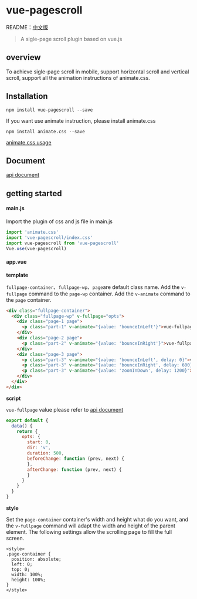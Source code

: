 # vue-pagescroll

README：[中文版](https://github.com/zgeaw/vue-pagescroll/blob/master/README_CN.md)
> A sigle-page scroll plugin based on vue.js

## overview
To achieve sigle-page scroll in mobile, support horizontal scroll and vertical scroll, support all the animation instructions of animate.css.


## Installation
```
npm install vue-pagescroll --save
```
If you want use animate instruction, please install animate.css
```
npm install animate.css --save
```
[animate.css usage](https://daneden.github.io/animate.css/)

## Document
[api document](https://github.com/zgeaw/vue-pagescroll/blob/master/doc/api.md)

## getting started

#### main.js
Import the plugin of css and js file in main.js

```js
import 'animate.css'
import 'vue-pagescroll/index.css'
import vue-pagescroll from 'vue-pagescroll'
Vue.use(vue-pagescroll)
```

#### app.vue

**template**

``fullpage-container``、``fullpage-wp``、``page``are default class name.
Add the ``v-fullpage`` command to the ``page-wp`` container.
Add the ``v-animate`` command to the ``page`` container.
```html
<div class="fullpage-container">
  <div class="fullpage-wp" v-fullpage="opts">
    <div class="page-1 page">
      <p class="part-1" v-animate="{value: 'bounceInLeft'}">vue-fullpage</p>
    </div>
    <div class="page-2 page">
      <p class="part-2" v-animate="{value: 'bounceInRight'}">vue-fullpage</p>
    </div>
    <div class="page-3 page">
      <p class="part-3" v-animate="{value: 'bounceInLeft', delay: 0}">vue-fullpage</p>
      <p class="part-3" v-animate="{value: 'bounceInRight', delay: 600}">vue-fullpage</p>
      <p class="part-3" v-animate="{value: 'zoomInDown', delay: 1200}">vue-fullpage</p>
    </div>
  </div>
</div>
```

**script**

``vue-fullpage`` value please refer to [api document](https://github.com/zgeaw/vue-pagescroll/blob/master/doc/api.md)
```js
export default {
  data() {
    return {
      opts: {
        start: 0,
        dir: 'v',
        duration: 500,
        beforeChange: function (prev, next) {
        },
        afterChange: function (prev, next) {
        }
      }
    }
  }
}
```

**style**

Set the ``page-container`` container's width and height what do you want, and the ``v-fullpage`` command will adapt the width and height of the parent element.
The following settings allow the scrolling page to fill the full screen.
```
<style>
.page-container {
  position: absolute;
  left: 0;
  top: 0;
  width: 100%;
  height: 100%;
}
</style>
```
